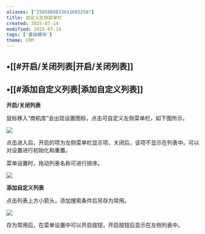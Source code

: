 ```yaml
---
aliases: ["2505868833611665258"]
title: 自定义左侧菜单栏
created: 2025-07-14
modified: 2025-07-14
tags: ['基础模块']
theme: CRM
---
```


## •[[#开启/关闭列表|开启/关闭列表]]

## •[[#添加自定义列表|添加自定义列表]]

**开启/关闭列表**

鼠标移入“商机库”会出现设置图标，点击可自定义左侧菜单栏，如下图所示。

![](https://myhelpdoc.oss-cn-heyuan.aliyuncs.com/mdimages/c828829058c4b9b1c990386da4fd7f03.jpg)

点击进入后，开启的项为左侧菜单栏显示项、关闭后，该项不显示在列表中。可以对设置进行初始化和重置。

菜单设置时，拖动列表名称可进行排序。

![](https://myhelpdoc.oss-cn-heyuan.aliyuncs.com/mdimages/47de24f577039c49039d9d99e160c28b.jpg)

**添加自定义列表**

点击列表上方小箭头，添加搜索条件后另存为常用。

![](https://myhelpdoc.oss-cn-heyuan.aliyuncs.com/mdimages/60f58bb96a93c1d86481ee2780b755eb.jpg)

存为常用后，在菜单设置中可以开启按钮，开启按钮后显示在左侧列表中。

